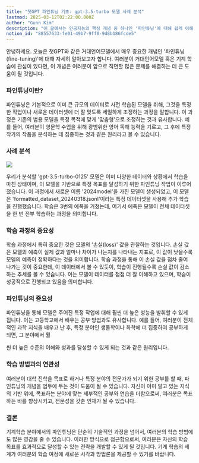 ```yaml
---
title: "챗GPT 파인튜닝 기초: gpt-3.5-turbo 모델 사례 분석"
lastmod: 2025-03-12T02:22:00.000Z
author: "Gunn Kim"
description: "이 글에서는 인공지능의 핵심 개념 중 하나인 '파인튜닝'에 대해 쉽게 이해할 수 있도록 gpt-3.5-turbo 모델을 사례로 들어 설명합니다. 파인튜닝의 정의부터 시작하여, 실제 모델이 어떻게 특정 데이터셋에 맞춰 조정되어 성능이 향상되는지, 그리고 이 과정이 어떻게 여러분의 학습 방법에 영감을 줄 수 있는지에 대해 자세히 알아봅니다."
notion_id: "88557633-fe01-49b7-9ff0-9d8b186fcde5"
---
```


안녕하세요. 오늘은 챗GPT와 같은 거대언어모델에서 매우 중요한 개념인 '파인튜닝(fine-tuning)'에 대해 자세히 알아보고자 합니다. 여러분이 거대언어모델 혹은 기계 학습에 관심이 있다면, 이 개념은 여러분이 앞으로 직면할 많은 문제를 해결하는 데 큰 도움이 될 것입니다.

### 파인튜닝이란?

파인튜닝은 기본적으로 이미 큰 규모의 데이터로 사전 학습된 모델을 취해, 그것을 특정한 작업이나 새로운 데이터셋에 더 잘 맞도록 세밀하게 조정하는 과정을 말합니다. 이 과정은 기존의 범용 모델을 특정 목적에 맞게 '맞춤형'으로 조정하는 것과 유사합니다. 예를 들어, 여러분이 영문학 수업을 위해 광범위한 영어 독해 능력을 기르고, 그 후에 특정 작가의 작품을 분석하는 데 집중하는 것과 같은 원리라고 볼 수 있습니다.

### 사례 분석

![](https://prod-files-secure.s3.us-west-2.amazonaws.com/94f51666-273a-443d-bf89-42827b5b6876/ed0222c2-475b-46cc-9066-ab2e9c878142/Untitled.png?X-Amz-Algorithm=AWS4-HMAC-SHA256&X-Amz-Content-Sha256=UNSIGNED-PAYLOAD&X-Amz-Credential=ASIAZI2LB466ZYNJCWMU%2F20250314%2Fus-west-2%2Fs3%2Faws4_request&X-Amz-Date=20250314T044746Z&X-Amz-Expires=3600&X-Amz-Security-Token=IQoJb3JpZ2luX2VjEJz%2F%2F%2F%2F%2F%2F%2F%2F%2F%2FwEaCXVzLXdlc3QtMiJHMEUCIQCl7higOEWn3mbQ7PmiCzPX2DeaGCzq1HPYrBzoJsNC1QIgH3NSlKLln47AA%2FkU%2Fe2fiNI5y6nb9W%2BVvFi%2BB0%2B0Zt0qiAQI5f%2F%2F%2F%2F%2F%2F%2F%2F%2F%2FARAAGgw2Mzc0MjMxODM4MDUiDEK51JZsWHDq%2FZIxiSrcA5eairtMQadiKsmNH9%2By0uyjXJ2VDGF85N3AjYClF68i3qarAVshcQddSCR2%2Fwlk0kNrWjC43YeGmcTbJNvMBBqiK8fElXoHxnwibHrgjWn3lIDQchnlxdSYCColzhjxfo13nw5YaCuHjkTXntFWvMmNveFHRRb9vF1GzL8y%2BPocdjjpJI1TJ7sLN3NxanOoDj8Pr9R9MUwn1S7%2FLt%2F6wZRFtxzncACrn9tPYF84SaQ88nJntyFFb%2BmusDo9dvG7fWmFhy2zBBUdQfO%2FnYBMXJokLPcgBe6L4%2BTOYci6dJPkUaw3w3R2r5gEnix2l8Wp%2BE6xc9WIao9iOuzUgKF62KKOUwCTXtYG5tZymBR3NFvHpesur%2F8a1z1K9i%2FTkmescsIL5ytYR8a3nz0ObabxvASoVK6SVfAV80eq2Qx1DLnNl0ZuA0VbiFbDDGvKeITTMhkeUThSqMwcu0JZl3FAsOjpKrw7UeKS03%2BhDpdp2tsYAxPCmh%2ByLZ0QW7DG%2BVS2elPRBo5L9G%2BlB1FiRGFZyuL3sutGA%2F6RZxGn3N5%2BFejSHQjVbTL0HuH9H7w%2BErs8V60f9NXF5lIUnv4zRQ02V94qY1wxrXv8fNtyhkHYO0cZrPfo4QS8MlXKWBy%2BMIbNzr4GOqUBoL0eVgGxetKFR3orfUSGZZfx%2F8gCOv%2BJIVk3YZ3tiBrC4nz5SsKCIZxazIOgBtPUwlTEya1vQa1TWJEiW87rXwXeZ4Y77YN316OTgg0SfAe75mbaYVujxbHCbN%2BtWvU4%2F0DlwlMxGJwicPO8rnnvWaLUKqwbT%2FGxYMzc%2FTAzXtVI7pDadK1pxW10DnHFFJOiat3YnNujqwvNgj9KhpIeLgKdEKcL&X-Amz-Signature=82f6bbeb22df2d00166306ab93b20e96e058f3028cb73b2b6b61058bb41b8dfd&X-Amz-SignedHeaders=host&x-id=GetObject)

우리가 분석할 'gpt-3.5-turbo-0125' 모델은 이미 다양한 데이터와 상황에서 학습을 마친 상태이며, 이 모델을 기반으로 특정 목표를 달성하기 위한 파인튜닝 작업이 이루어졌습니다. 이 과정에서 새로운 이름 '2024model'을 가진 모델이 생성되었고, 이 모델은 'formatted_dataset_20240318.jsonl'이라는 특정 데이터셋을 사용해 추가 학습을 진행했습니다. 학습은 3번의 에폭을 거쳤는데, 여기서 에폭은 모델이 전체 데이터셋을 한 번 전부 학습하는 과정을 의미합니다.

### 학습 과정의 중요성

학습 과정에서 특히 중요한 것은 모델의 '손실(loss)' 값을 관찰하는 것입니다. 손실 값은 모델의 예측이 실제 값과 얼마나 차이가 나는지를 나타내는 지표로, 이 값이 낮을수록 모델의 예측이 정확하다는 것을 의미합니다. 학습 과정을 통해 이 손실 값을 점차 줄여 나가는 것이 중요한데, 이 데이터에서 볼 수 있듯이, 학습이 진행될수록 손실 값이 감소하는 추세를 볼 수 있습니다. 이는 모델이 데이터를 점점 더 잘 이해하고 있으며, 학습이 성공적으로 진행되고 있음을 의미합니다.

### 파인튜닝의 중요성

파인튜닝을 통해 모델은 주어진 특정 작업에 대해 훨씬 더 높은 성능을 발휘할 수 있게 됩니다. 이는 고등학교에서 배우는 공부 방법과도 유사합니다. 예를 들어, 여러분이 전체적인 과학 지식을 배우고 난 후, 특정 분야인 생물학이나 화학에 더 집중하여 공부하게 되면, 그 분야에서 훨

씬 더 높은 수준의 이해와 성과를 달성할 수 있게 되는 것과 같은 원리입니다.

### 학습 방법과의 연관성

여러분이 대학 진학을 목표로 하거나 특정 분야의 전문가가 되기 위한 공부를 할 때, 파인튜닝의 개념을 염두에 두는 것이 도움이 될 수 있습니다. 자신이 이미 알고 있는 지식의 기반 위에, 목표하는 분야에 맞는 세부적인 공부와 연습을 더함으로써, 여러분은 목표하는 바를 향상시키고, 전문성을 갖춘 인재가 될 수 있습니다.

### 결론

기계학습 분야에서의 파인튜닝은 단순히 기술적인 과정을 넘어서, 여러분의 학습 방법에도 많은 영감을 줄 수 있습니다. 이러한 방식으로 접근함으로써, 여러분은 자신의 학습 목표를 효과적으로 달성할 수 있는 전략을 개발할 수 있게 될 것입니다. 기계 학습의 세계가 여러분의 학습 여정에 새로운 시각과 방법론을 제공할 수 있기를 바랍니다.

